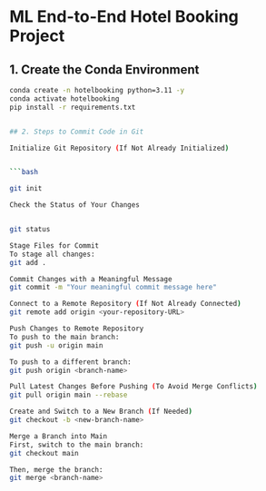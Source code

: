 # ML End-to-End Hotel Booking Project

## 1. Create the Conda Environment  


```bash
conda create -n hotelbooking python=3.11 -y
conda activate hotelbooking
pip install -r requirements.txt


## 2. Steps to Commit Code in Git

Initialize Git Repository (If Not Already Initialized) 


```bash

git init

Check the Status of Your Changes


git status

Stage Files for Commit
To stage all changes:
git add .

Commit Changes with a Meaningful Message
git commit -m "Your meaningful commit message here"

Connect to a Remote Repository (If Not Already Connected)
git remote add origin <your-repository-URL>

Push Changes to Remote Repository
To push to the main branch:
git push -u origin main

To push to a different branch:
git push origin <branch-name>

Pull Latest Changes Before Pushing (To Avoid Merge Conflicts)
git pull origin main --rebase

Create and Switch to a New Branch (If Needed)
git checkout -b <new-branch-name>

Merge a Branch into Main
First, switch to the main branch:
git checkout main

Then, merge the branch:
git merge <branch-name>




